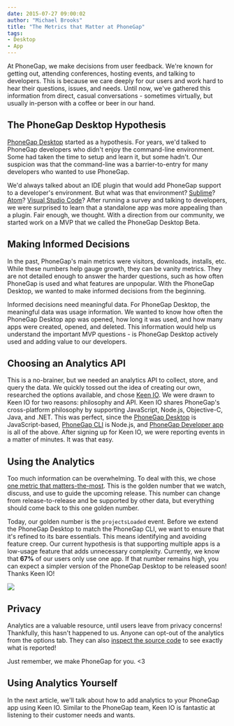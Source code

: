 ```yaml
---
date: 2015-07-27 09:00:02
author: "Michael Brooks"
title: "The Metrics that Matter at PhoneGap"
tags:
- Desktop
- App
---
```


At PhoneGap, we make decisions from user feedback. We're known for getting out, attending conferences, hosting events, and talking to developers. This is because we care deeply for our users and work hard to hear their questions, issues, and needs. Until now, we've gathered this information from direct, casual conversations - sometimes virtually, but usually in-person with a coffee or beer in our hand.

## The PhoneGap Desktop Hypothesis

[PhoneGap Desktop](http://github.com/phonegap/phonegap-app-desktop) started as a hypothesis. For years, we'd talked to PhoneGap developers who didn't enjoy the command-line environment. Some had taken the time to setup and learn it, but some hadn't. Our suspicion was that the command-line was a barrier-to-entry for many developers who wanted to use PhoneGap.

We'd always talked about an IDE plugin that would add PhoneGap support to a developer's environment. But what was that environment? [Sublime](http://www.sublimetext.com/)? [Atom](https://atom.io/)? [Visual Studio Code](https://code.visualstudio.com/)? After running a survey and talking to developers, we were surprised to learn that a standalone app was more appealing than a plugin. Fair enough, we thought. With a direction from our community, we started work on a MVP that we called the PhoneGap Desktop Beta.

## Making Informed Decisions

In the past, PhoneGap's main metrics were visitors, downloads, installs, etc. While these numbers help gauge growth, they can be vanity metrics. They are not detailed enough to answer the harder questions, such as how often PhoneGap is used and what features are unpopular. With the PhoneGap Desktop, we wanted to make informed decisions from the beginning.

Informed decisions need meaningful data. For PhoneGap Desktop, the meaningful data was usage information. We wanted to know how often the PhoneGap Desktop app was opened, how long it was used, and how many apps were created, opened, and deleted. This information would help us understand the important MVP questions - is PhoneGap Desktop actively used and adding value to our developers.

## Choosing an Analytics API

This is a no-brainer, but we needed an analytics API to collect, store, and query the data. We quickly tossed out the idea of creating our own, researched the options available, and chose [Keen IO](http://keen.io). We were drawn to Keen IO for two reasons: philosophy and API. Keen IO shares PhoneGap's cross-platform philosophy by supporting JavaScript, Node.js, Objective-C, Java, and .NET. This was perfect, since the [PhoneGap Desktop](http://docs.phonegap.com/getting-started/1-install-phonegap/desktop/) is JavaScript-based, [PhoneGap CLI](http://docs.phonegap.com/getting-started/1-install-phonegap/cli/) is Node.js, and [PhoneGap Developer app](http://docs.phonegap.com/getting-started/2-install-mobile-app/) is all of the above. After signing up for Keen IO, we were reporting events in a matter of minutes. It was that easy.

## Using the Analytics

Too much information can be overwhelming. To deal with this, we chose [one metric that matters-the-most](http://leananalyticsbook.com/one-metric-that-matters/). This is the golden number that we watch, discuss, and use to guide the upcoming release. This number can change from release-to-release and be supported by other data, but everything should come back to this one golden number.

Today, our golden number is the `projectsLoaded` event. Before we extend the PhoneGap Desktop to match the PhoneGap CLI, we want to ensure that it's refined to its bare essentials. This means identifying and avoiding feature creep. Our current hypothesis is that supporting multiple apps is a low-usage feature that adds unnecessary complexity. Currently, we know that __67%__ of our users only use one app. If that number remains high, you can expect a simpler version of the PhoneGap Desktop to be released soon! Thanks Keen IO!

![](/blog/uploads/2015-07/keen-io-projects-loaded.png)

## Privacy

Analytics are a valuable resource, until users leave from privacy concerns! Thankfully, this hasn't happened to us. Anyone can opt-out of the analytics from the options tab. They can also [inspect the source code](http://github.com/phonegap/phonegap-app-desktop) to see exactly what is reported!

Just remember, we make PhoneGap for you. &lt;3

## Using Analytics Yourself

In the next article, we'll talk about how to add analytics to your PhoneGap app using Keen IO. Similar to the PhoneGap team, Keen IO is fantastic at listening to their customer needs and wants.
